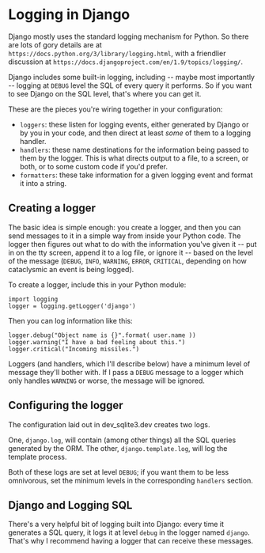 # Logging in Django

Django mostly uses the standard logging mechanism for Python. So there are lots of gory details are at `https://docs.python.org/3/library/logging.html`, with a friendlier discussion at `https://docs.djangoproject.com/en/1.9/topics/logging/`.

Django includes some built-in logging, including -- maybe most importantly -- logging at `DEBUG` level the SQL of every query it performs. So if you want to see Django on the SQL level, that's where you can get it.

These are the pieces you're wiring together in your configuration:

- `loggers`: these listen for logging events, either generated by Django or by you in your code, and then direct at least *some* of them to a logging handler.
- `handlers`: these name destinations for the information being passed to them by the logger. This is what directs output to a file, to a screen, or both, or to some custom code if you'd prefer.
- `formatters`: these take information for a given logging event and format it into a string.
## Creating a logger

The basic idea is simple enough: you create a logger, and then you can send messages to it in a simple way from inside your Python code. The logger then figures out what to do with the information you've given it -- put in on the tty screen, append it to a log file, or ignore it -- based on the level of the message (`DEBUG`, `INFO`, `WARNING`, `ERROR`, `CRITICAL`, depending on how cataclysmic an event is being logged).

To create a logger, include this in your Python module:

    import logging
    logger = logging.getLogger('django')

Then you can log information like this:

    logger.debug("Object name is {}".format( user.name ))
    logger.warning("I have a bad feeling about this.")
    logger.critical("Incoming missiles.")

Loggers (and handlers, which I'll describe below) have a minimum level of message they'll bother with. If I pass a `DEBUG` message to a logger which only handles `WARNING` or worse, the message will be ignored.

## Configuring the logger

The configuration laid out in dev_sqlite3.dev creates two logs.

One, `django.log`, will contain (among other things) all the SQL queries generated by the ORM. The other, `django.template.log`, will log the template process.

Both of these logs are set at level `DEBUG`; if you want them to be less omnivorous, set the minimum levels in the corresponding `handlers` section.



## Django and Logging SQL

There's a very helpful bit of logging built into Django: every time it
generates a SQL query, it logs it at level `debug` in the logger named `django`.
That's why I recommend having a logger that can receive these messages.


